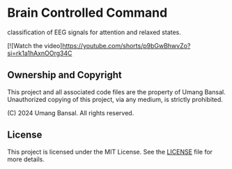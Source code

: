 # Brain Controlled Command

 classification of EEG signals for attention and relaxed states.
 

 [![Watch the video]https://youtube.com/shorts/p9bGwBhwvZo?si=rk1a1hAxnOOrg34C


## Ownership and Copyright

This project and all associated code files are the property of Umang Bansal. Unauthorized copying of this project, via any medium, is strictly prohibited.

(C) 2024 Umang Bansal. All rights reserved.

## License

This project is licensed under the MIT License. See the [LICENSE](LICENSE) file for more details.


